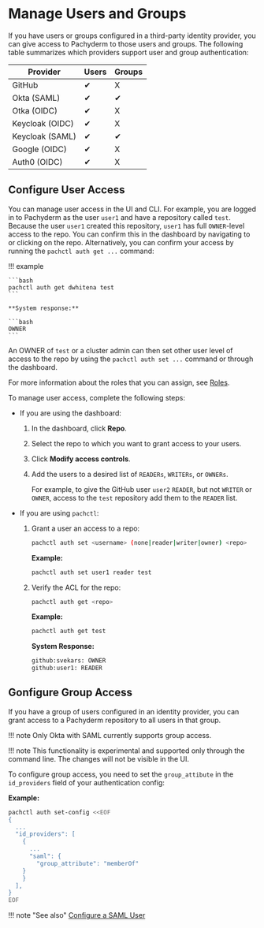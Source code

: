 # Manage Users and Groups

If you have users or groups configured in a third-party
identity provider, you can give access to Pachyderm to
those users and groups. The following table summarizes
which providers support user and group authentication:

| Provider        | Users           | Groups          |
| --------------- | --------------- | --------------- |
| GitHub          | &#10004;        | X               |
| Okta (SAML)     | &#10004;        | &#10004;        |
| Otka (OIDC)     | &#10004;        | X               |
| Keycloak (OIDC) | &#10004;        | X               |
| Keycloak (SAML) | &#10004;        | &#10004;        |
| Google (OIDC)   | &#10004;        | X               | 
| Auth0 (OIDC)    | &#10004;        | X               |

## Configure User Access

You can manage user access in the UI and CLI.
For example, you are logged in to Pachyderm as the user `user1`
and have a repository called `test`.  Because the user `user1` created
this repository, `user1` has full `OWNER`-level access to the repo.
You can confirm this in the dashboard by navigating to or clicking on
the repo. Alternatively, you can confirm your access by running the
 `pachctl auth get ...` command:

!!! example

    ```bash
    pachctl auth get dwhitena test
    ```

    **System response:**

    ```bash
    OWNER
    ```

An OWNER of `test` or a cluster admin can then set other user
level of access to the repo by using the `pachctl auth set ...`
command or through the dashboard.

For more information about the roles that you can assign,
see [Roles]().



To manage user access, complete the following steps:

* If you are using the dashboard:

  1. In the dashboard, click **Repo**.
  1. Select the repo to which you want to grant access to your users.
  1. Click **Modify access controls**. 
  1. Add the users to a desired list of `READERs`, `WRITERs`,
  or `OWNERs`.

     For example, to give the GitHub user `user2` `READER`, but not
     `WRITER` or `OWNER`, access to the `test` repository add them
     to the `READER` list.

* If you are using `pachctl`:

  1. Grant a user an access to a repo:

     ```bash
     pachctl auth set <username> (none|reader|writer|owner) <repo>
     ```

     **Example:**

     ```bash
     pachctl auth set user1 reader test
     ```

  1. Verify the ACL for the repo:

     ```bash
     pachctl auth get <repo>
     ```

     **Example:**

     ```bash
     pachctl auth get test
     ```

     **System Response:**

     ```bash
     github:svekars: OWNER
     github:user1: READER
     ```

## Gonfigure Group Access

If you have a group of users configured in an identity provider,
you can grant access to a Pachyderm repository to all users
in that group.

!!! note
    Only Okta with SAML currently supports group access.

!!! note
    This functionality is experimental and supported only
    through the command line. The changes will not be
    visible in the UI.

To configure group access, you need to set the `group_attibute` in
the `id_providers` field of your authentication config:

**Example:**

   ```bash
   pachctl auth set-config <<EOF
   {
     ...
     "id_providers": [
       {
         ...
         "saml": {
           "group_attribute": "memberOf"
       }
       }
     ],
   }
   EOF
   ```

!!! note "See also"
    [Configure a SAML User](https://docs.pachyderm.com/latest/enterprise/saml/)
